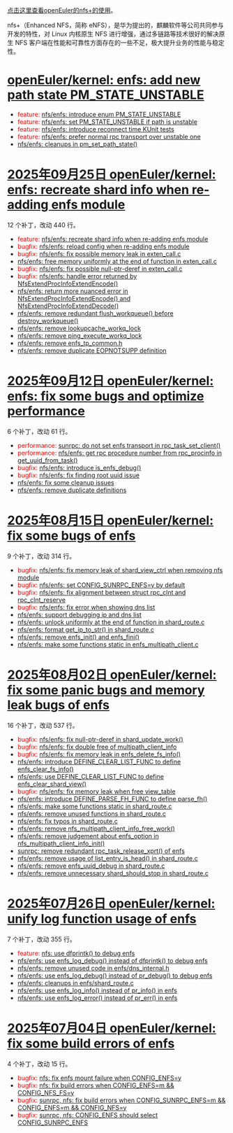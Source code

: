 [点击这里查看openEuler的nfs+的使用](https://chenxiaosong.com/course/nfs/openeuler-enfs.html)。

nfs+（Enhanced NFS，简称 eNFS），是华为提出的，麒麟软件等公司共同参与开发的特性，对 Linux 内核原生 NFS 进行增强，通过多链路等技术很好的解决原生 NFS 客户端在性能和可靠性方面存在的一些不足，极大提升业务的性能与稳定性。

# [openEuler/kernel: enfs: add new path state PM_STATE_UNSTABLE](https://gitee.com/openeuler/kernel/pulls/18249/commits)

- <span style="color:red">feature: </span>[nfs/enfs: introduce enum PM_STATE_UNSTABLE](https://gitee.com/openeuler/kernel/commit/9220b0cf32cfb5c0f0eb8777298a77875d896267)
- <span style="color:red">feature: </span>[nfs/enfs: set PM_STATE_UNSTABLE if path is unstable](https://gitee.com/openeuler/kernel/commit/e961e79037beaa80d7709dd8ae2bf682263ce537)
- <span style="color:red">feature: </span>[nfs/enfs: introduce reconnect time KUnit tests](https://gitee.com/openeuler/kernel/commit/1c9eb515727c21c6c7b8212f40c006d656473bb6)
- <span style="color:red">feature: </span>[nfs/enfs: prefer normal rpc transport over unstable one](https://gitee.com/openeuler/kernel/commit/456df8f077c45533e49990364a9594008f9df8e8)
- [nfs/enfs: cleanups in pm_set_path_state()](https://gitee.com/openeuler/kernel/commit/b46237072d129a16a1ad2d671fab93ada3ff04bc)

# [2025年09月25日 openEuler/kernel: enfs: recreate shard info when re-adding enfs module](https://gitee.com/openeuler/kernel/pulls/17973/commits)

12 个补丁，改动 440 行。
<!--
4 +7  +16 +9  +6 +12  = 54
15+355+537+314+61+440 = 1722
-->

- <span style="color:red">feature: </span>[nfs/enfs: recreate shard info when re-adding enfs module](https://gitee.com/openeuler/kernel/commit/01f8a9007306f71ce2f9d1642d0de754b976c353)
- <span style="color:red">bugfix: </span>[nfs/enfs: reload config when re-adding enfs module](https://gitee.com/openeuler/kernel/commit/c83bfa180d2e2a0b9f1a39cc641b4b4839f5d8b3)
- <span style="color:red">bugfix: </span>[nfs/enfs: fix possible memory leak in exten_call.c](https://gitee.com/openeuler/kernel/commit/b31506834cd780cb0574b0d48c85cffabf73e6ca)
- [nfs/enfs: free memory uniformly at the end of function in exten_call.c](https://gitee.com/openeuler/kernel/commit/b6300d7bb68a616ffa9ee278daead4cb3e9698c1)
- <span style="color:red">bugfix: </span>[nfs/enfs: fix possible null-ptr-deref in exten_call.c](https://gitee.com/openeuler/kernel/commit/ba6ad67f35cf88bfc9036cd7c30a23957a7b38b4)
- <span style="color:red">bugfix: </span>[nfs/enfs: handle error returned by NfsExtendProcInfoExtendEncode()](https://gitee.com/openeuler/kernel/commit/d2f0e013f9f87e5d60f65602517fa9837cde5e12)
- [nfs/enfs: return more nuanced error in NfsExtendProcInfoExtendEncode() and NfsExtendProcInfoExtendDecode()](https://gitee.com/openeuler/kernel/commit/965d05feb591c2675cdcc15d4f23f1d3ca8e8610)
- [nfs/enfs: remove redundant flush_workqueue() before destroy_workqueue()](https://gitee.com/openeuler/kernel/commit/6887a78ae29e55d6bb8d99177afd2e0dc0bbe424)
- [nfs/enfs: remove lookupcache_workq_lock](https://gitee.com/openeuler/kernel/commit/8f2393a3b9b05e718df2a9bee9aafc94546b61b0)
- [nfs/enfs: remove ping_execute_workq_lock](https://gitee.com/openeuler/kernel/commit/2ce743a252aa9f7b58e7d42ae65e936c440d67b9)
- [nfs/enfs: remove enfs_tp_common.h](https://gitee.com/openeuler/kernel/commit/5797e07079ce65c21872506f9fc8cda9cc413c55)
- [nfs/enfs: remove duplicate EOPNOTSUPP definition](https://gitee.com/openeuler/kernel/commit/9b3a7b07e0df58566869da185945346f43a358f9)

# [2025年09月12日 openEuler/kernel: enfs: fix some bugs and optimize performance](https://gitee.com/openeuler/kernel/pulls/17898/commits)

6 个补丁，改动 61 行。
<!--
4 +7  +16 +9  +6
15+355+537+314+61
-->

- <span style="color:red">performance: </span>[sunrpc: do not set enfs transport in rpc_task_set_client()](https://gitee.com/openeuler/kernel/commit/24f295baf843a8d506ea8ff7c14f9435b8f9a62b)
- <span style="color:red">performance: </span>[nfs/enfs: get rpc procedure number from rpc_procinfo in get_uuid_from_task()](https://gitee.com/openeuler/kernel/commit/0e7a7ac732578ca804d5d81b26ef88869669d5a6)
- <span style="color:red">bugfix: </span>[nfs/enfs: introduce is_enfs_debug()](https://gitee.com/openeuler/kernel/commit/0fbb6e383e6818e7f24f90388d061f020f9640b0)
- <span style="color:red">bugfix: </span>[nfs/enfs: fix finding root uuid issue](https://gitee.com/openeuler/kernel/commit/96155a2ffed0ef662cfb6f30c9eaf575d19c9cc0)
- [nfs/enfs: fix some cleanup issues](https://gitee.com/openeuler/kernel/commit/22519a440ab80af2f3c8530aec7a4a1b3c9892ea)
- [nfs/enfs: remove duplicate definitions](https://gitee.com/openeuler/kernel/commit/960de6c02b85577e9b2851bcf1ef42a8c4b5376f)

# [2025年08月15日 openEuler/kernel: fix some bugs of enfs](https://gitee.com/openeuler/kernel/pulls/17479/commits)

9 个补丁，改动 314 行。
<!--
4 +7  +16 +9
15+355+537+314
-->

- <span style="color:red">bugfix: </span>[nfs/enfs: fix memory leak of shard_view_ctrl when removing nfs module](https://gitee.com/openeuler/kernel/commit/068e87b7ffc2d168cedd409e48e262b8dc0b9017)
- <span style="color:red">bugfix: </span>[nfs/enfs: set CONFIG_SUNRPC_ENFS=y by default](https://gitee.com/openeuler/kernel/commit/0b85eddf5ae7ab0cf1aec485e0e2fbd13b38ff1b)
- <span style="color:red">bugfix: </span>[nfs/enfs: fix alignment between struct rpc_clnt and rpc_clnt_reserve](https://gitee.com/openeuler/kernel/commit/59da5fcc7897637e47a2f7c63535379b01e26909)
- <span style="color:red">bugfix: </span>[nfs/enfs: fix error when showing dns list](https://gitee.com/openeuler/kernel/commit/ef21a71a781b6fb424d5aa0229b37be4788e3136)
- [nfs/enfs: support debugging ip and dns list](https://gitee.com/openeuler/kernel/commit/7d7c14ce5591646018ff176c1e232eef23c332fb)
- [nfs/enfs: unlock uniformly at the end of function in shard_route.c](https://gitee.com/openeuler/kernel/commit/c214f46042043f23f8b916a8f7275dc49c773999)
- [nfs/enfs: format get_ip_to_str() in shard_route.c](https://gitee.com/openeuler/kernel/commit/c591cbd938429333b46451adc60a30c967b50e33)
- [nfs/enfs: remove enfs_init() and enfs_fini()](https://gitee.com/openeuler/kernel/commit/5c582afec12819031e40ac56ad6f77adccfde048)
- [nfs/enfs: make some functions static in enfs_multipath_client.c](https://gitee.com/openeuler/kernel/commit/bc954e6ba5c80f2f7fafde7cd2eb818628421786)

# [2025年08月02日 openEuler/kernel: fix some panic bugs and memory leak bugs of enfs](https://gitee.com/openeuler/kernel/pulls/17205/commits)

16 个补丁，改动 537 行。
<!--
4 +7  +16
15+355+537
-->

- <span style="color:red">bugfix: </span>[nfs/enfs: fix null-ptr-deref in shard_update_work()](https://gitee.com/openeuler/kernel/commit/b29f941d7c6454ae39e85a23d8a004f47b274505)
- <span style="color:red">bugfix: </span>[nfs/enfs: fix double free of multipath_client_info](https://gitee.com/openeuler/kernel/commit/d6f01631a69cbca08be0157a09f30a93283c50d4)
- <span style="color:red">bugfix: </span>[nfs/enfs: fix memory leak in enfs_delete_fs_info()](https://gitee.com/openeuler/kernel/commit/f42fc08b94165563565d2c3cfda2bf208b2579cd)
- [nfs/enfs: introduce DEFINE_CLEAR_LIST_FUNC to define enfs_clear_fs_info()](https://gitee.com/openeuler/kernel/commit/2d5981287b67cc1a5d9231bff267f90001251ba3)
- [nfs/enfs: use DEFINE_CLEAR_LIST_FUNC to define enfs_clear_shard_view()](https://gitee.com/openeuler/kernel/commit/c91d7a809058cb3e7dfe883f7273d2f3e4dfea5a)
- <span style="color:red">bugfix: </span>[nfs/enfs: fix memory leak when free view_table](https://gitee.com/openeuler/kernel/commit/ca593c48d1e16a8143aa02ec6f8234d1a05af45e)
- [nfs/enfs: introduce DEFINE_PARSE_FH_FUNC to define parse_fh()](https://gitee.com/openeuler/kernel/commit/341daeb30f7a89cce5b355a537c49064ccd6a0cf)
- [nfs/enfs: make some functions static in shard_route.c](https://gitee.com/openeuler/kernel/commit/219d679b1436559ee1997f657294a29631f3dfbc)
- [nfs/enfs: remove unused functions in shard_route.c](https://gitee.com/openeuler/kernel/commit/a08dbac46462aacf6b2d34dd69b7b93c67383442)
- [nfs/enfs: fix typos in shard_route.c](https://gitee.com/openeuler/kernel/commit/fddc2e489dfbdc50e57d1716641fdaad54a6bf04)
- [nfs/enfs: remove nfs_multipath_client_info_free_work()](https://gitee.com/openeuler/kernel/commit/d11adecaa2cf72263a972a7348377c7c92e50ee4)
- [nfs/enfs: remove judgement about enfs_option in nfs_multipath_client_info_init()](https://gitee.com/openeuler/kernel/commit/1b175bd74767555c8d096ff44483834b78921ec9)
- [sunrpc: remove redundant rpc_task_release_xprt() of enfs](https://gitee.com/openeuler/kernel/commit/918127ac2167cf836ce2ebcb3b15665584bccb77)
- [nfs/enfs: remove usage of list_entry_is_head() in shard_route.c](https://gitee.com/openeuler/kernel/commit/23ee6e77f816d7527aa8a0eb7bf7bcce88d99db9)
- [nfs/enfs: remove enfs_uuid_debug in shard_route.c](https://gitee.com/openeuler/kernel/commit/11caad69b1bff61d4b809a8126e866cfab81e34e)
- [nfs/enfs: remove unnecessary shard_should_stop in shard_route.c](https://gitee.com/openeuler/kernel/commit/0f58edce86117b769f8e675a2265336676c780c1)

# [2025年07月26日 openEuler/kernel: unify log function usage of enfs](https://gitee.com/openeuler/kernel/pulls/17266/commits)

7 个补丁，改动 355 行。
<!--
4 +7
15+355
-->

<!--
搜索日志函数:
  - git diff 搜索: dprintk|dfprintk|pr_info|pr_err|pr_debug
  - vim 搜索: dprintk\|dfprintk\|pr_info\|pr_err\|pr_debug
  - grep: grep -E dprintk\|dfprintk\|pr_info\|pr_err\|pr_debug
-->

- <span style="color:red">feature: </span>[nfs: use dfprintk() to debug enfs](https://gitee.com/openeuler/kernel/commit/e6faa11b29056bfdd959b913c1da731f3f8f5770)
- [nfs/enfs: use enfs_log_debug() instead of dfprintk() to debug enfs](https://gitee.com/openeuler/kernel/commit/74cbdf25fcf1cd15c2a2de1050f8b42bd93aa9d2)
- [nfs/enfs: remove unused code in enfs/dns_internal.h](https://gitee.com/openeuler/kernel/commit/28504d23f7771a50d8bbdd1882854861ea41feb6)
- [nfs/enfs: use enfs_log_debug() instead of pr_debug() to debug enfs](https://gitee.com/openeuler/kernel/commit/fac67ff637aa9d6301bb948bdb201416a7b2405f)
- [nfs/enfs: cleanups in enfs/shard_route.c](https://gitee.com/openeuler/kernel/commit/4fa937704cd76e82c6c91fe28e9a816aab3b690c)
- [nfs/enfs: use enfs_log_info() instead of pr_info() in enfs](https://gitee.com/openeuler/kernel/commit/de09a3d1076cccbce3970d3ee1008c6f6101e9b8)
- [nfs/enfs: use enfs_log_error() instead of pr_err() in enfs](https://gitee.com/openeuler/kernel/commit/69ccb9f7620d556dc3cd02572d34b145564d8591)

# [2025年07月04日 openEuler/kernel: fix some build errors of enfs](https://gitee.com/openeuler/kernel/pulls/16891/commits)

4 个补丁，改动 15 行。

- <span style="color:red">bugfix: </span>[nfs: fix enfs mount failure when CONFIG_ENFS=y](https://gitee.com/openeuler/kernel/commit/f4f81ee1ead7362e5bb0b6b2fdebb3049cbaa76e)
- <span style="color:red">bugfix: </span>[nfs: fix build errors when CONFIG_ENFS=m && CONFIG_NFS_FS=y](https://gitee.com/openeuler/kernel/commit/53806d18641c15b833cd6f4f7c540c3018099d7f)
- <span style="color:red">bugfix: </span>[sunrpc, nfs: fix build errors when CONFIG_SUNRPC_ENFS=m && CONFIG_ENFS=m && CONFIG_NFS=y](https://gitee.com/openeuler/kernel/commit/2b5eae5c990f2df1de43dbae22fd46ebab87a3af)
- <span style="color:red">bugfix: </span>[sunrpc, nfs: CONFIG_ENFS should select CONFIG_SUNRPC_ENFS](https://gitee.com/openeuler/kernel/commit/9ec2dde4a003ebdebab8bf6f54e2c96c229b85ce)

